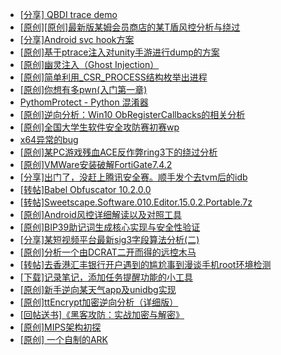 + [[分享] QBDI trace demo](https://bbs.kanxue.com/thread-285857.htm)
+ [[原创][原创]最新版某姆会员商店的某T盾风控分析与绕过](https://bbs.kanxue.com/thread-286243.htm)
+ [[分享]Android svc hook方案](https://bbs.kanxue.com/thread-286308.htm)
+ [[原创]基于ptrace注入对unity手游进行dump的方案](https://bbs.kanxue.com/thread-286222.htm)
+ [[原创]幽灵注入（Ghost Injection）](https://bbs.kanxue.com/thread-286307.htm)
+ [[原创]简单利用_CSR_PROCESS结构枚举出进程](https://bbs.kanxue.com/thread-286312.htm)
+ [[原创]你想有多pwn(入门第一章)](https://bbs.kanxue.com/thread-284127.htm)
+ [PythomProtect - Python 混淆器](https://bbs.kanxue.com/thread-285032.htm)
+ [[原创]逆向分析：Win10 ObRegisterCallbacks的相关分析](https://bbs.kanxue.com/thread-286358.htm)
+ [[原创]全国大学生软件安全攻防赛初赛wp](https://bbs.kanxue.com/thread-285204.htm)
+ [x64异常的bug](https://bbs.kanxue.com/thread-285013.htm)
+ [[原创]某PC游戏残血ACE反作弊ring3下的绕过分析](https://bbs.kanxue.com/thread-284667.htm)
+ [[原创]VMWare安装破解FortiGate7.4.2](https://bbs.kanxue.com/thread-284794.htm)
+ [[分享]出门了，没赶上腾讯安全赛。顺手发个去tvm后的idb](https://bbs.kanxue.com/thread-286260.htm)
+ [[转帖]Babel Obfuscator 10.2.0.0](https://bbs.kanxue.com/thread-278090.htm)
+ [[转帖]Sweetscape.Software.010.Editor.15.0.2.Portable.7z](https://bbs.kanxue.com/thread-286309.htm)
+ [[原创]Android风控详细解读以及对照工具](https://bbs.kanxue.com/thread-286120.htm)
+ [[原创]BIP39助记词生成核心实现与安全性验证](https://bbs.kanxue.com/thread-286359.htm)
+ [[分享]某短视频平台最新sig3字段算法分析(二)](https://bbs.kanxue.com/thread-285222.htm)
+ [[原创]分析一个由DCRAT二开而得的远控木马](https://bbs.kanxue.com/thread-281279.htm)
+ [[转帖]去香港汇丰银行开户遇到的尴尬事到漫谈手机root环境检测](https://bbs.kanxue.com/thread-285754.htm)
+ [[下载]记录笔记，添加任务提醒功能的小工具](https://bbs.kanxue.com/thread-286357.htm)
+ [[原创]新手逆向某天气app及unidbg实现](https://bbs.kanxue.com/thread-286360.htm)
+ [[原创]ttEncrypt加密逆向分析（详细版）](https://bbs.kanxue.com/thread-286273.htm)
+ [[回帖送书]《黑客攻防：实战加密与解密》](https://bbs.kanxue.com/thread-214470.htm)
+ [[原创]MIPS架构初探](https://bbs.kanxue.com/thread-286098.htm)
+ [[原创] 一个自制的ARK](https://bbs.kanxue.com/thread-286361.htm)
